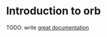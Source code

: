 # Introduction to orb

TODO: write [great documentation](http://jacobian.org/writing/great-documentation/what-to-write/)

